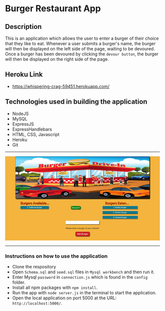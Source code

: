 # Burger Restaurant App

## Description

This is an application which allows the user to enter a burger of their choice that they like to eat.
Whenever a user submits a burger's name, the burger will then be displayed on the left side of the page, waiting to be devoured. Once a burger has been devoured by clicking the `devour button`, the burger will then be displayed on the right side of the  page. 

## Heroku Link 

* https://whispering-crag-59451.herokuapp.com/

## Technologies used in building the application

* NodeJS
* MySQL
* ExpressJS
* ExpressHandlebars
* HTML, CSS, Javascript
* Heroku
* Git

___

<img src="public/assets/image/1.png">

___

### Instructions on how to use the application 

* Clone the respository
* Open `Schema.sql` and `seed.sql` files in `Mysql workbench` and then run it.
* Enter Mysql `password` in `connection.js` which is found in the `config` folder.
* Install all npm packages with `npm install`.
* Run the app with `node server.js` in the terminal to start the application.
* Open the local application on port 5000 at the URL: `http://localhost:5000/`.
